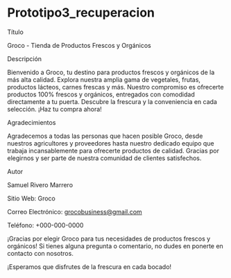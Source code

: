 # Prototipo3_recuperacion

Título

Groco - Tienda de Productos Frescos y Orgánicos

Descripción

Bienvenido a Groco, tu destino para productos frescos y orgánicos de la más alta calidad. Explora nuestra amplia gama de vegetales, frutas, productos lácteos, carnes frescas y más. Nuestro compromiso es ofrecerte productos 100% frescos y orgánicos, entregados con comodidad directamente a tu puerta. Descubre la frescura y la conveniencia en cada selección. ¡Haz tu compra ahora!

Agradecimientos

Agradecemos a todas las personas que hacen posible Groco, desde nuestros agricultores y proveedores hasta nuestro dedicado equipo que trabaja incansablemente para ofrecerte productos de calidad. Gracias por elegirnos y ser parte de nuestra comunidad de clientes satisfechos.

Autor

Samuel Rivero Marrero

Sitio Web: Groco

Correo Electrónico: grocobusiness@gmail.com

Teléfono: +000-000-0000

¡Gracias por elegir Groco para tus necesidades de productos frescos y orgánicos! Si tienes alguna pregunta o comentario, no dudes en ponerte en contacto con nosotros.

¡Esperamos que disfrutes de la frescura en cada bocado!
